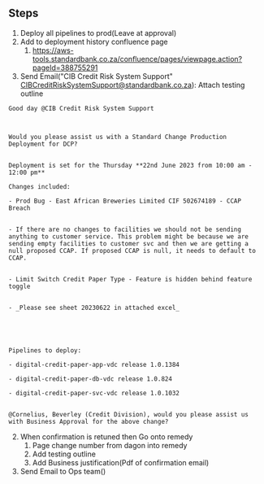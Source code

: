 
## Steps

1. Deploy all pipelines to prod(Leave at approval)
2. Add to deployment history confluence page
	1. https://aws-tools.standardbank.co.za/confluence/pages/viewpage.action?pageId=388755291
3. Send Email("CIB Credit Risk System Support" <CIBCreditRiskSystemSupport@standardbank.co.za>):
   Attach testing outline
```
Good day @CIB Credit Risk System Support

  

Would you please assist us with a Standard Change Production Deployment for DCP?  
  

Deployment is set for the Thursday **22nd June 2023 from 10:00 am - 12:00 pm**  

Changes included:

- Prod Bug - East African Breweries Limited CIF 502674189 - CCAP Breach   
    

- If there are no changes to facilities we should not be sending anything to customer service. This problem might be because we are sending empty facilities to customer svc and then we are getting a null proposed CCAP. If proposed CCAP is null, it needs to default to CCAP.
    

- Limit Switch Credit Paper Type - Feature is hidden behind feature toggle  
    

- _Please see sheet 20230622 in attached excel_

  

  

Pipelines to deploy:

- digital-credit-paper-app-vdc release 1.0.1384  
    
- digital-credit-paper-db-vdc release 1.0.824  
    
- digital-credit-paper-svc-vdc release 1.0.1032  
    

@Cornelius, Beverley (Credit Division), would you please assist us with Business Approval for the above change?
```

2. When confirmation is retuned then Go onto remedy
	1. Page change number from dagon into remedy
	2. Add testing outline
	3. Add Business justification(Pdf of confirmation email)
3. Send Email to Ops team()